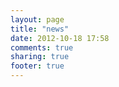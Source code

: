 ```yaml
---
layout: page
title: "news"
date: 2012-10-18 17:58
comments: true
sharing: true
footer: true
---
```

